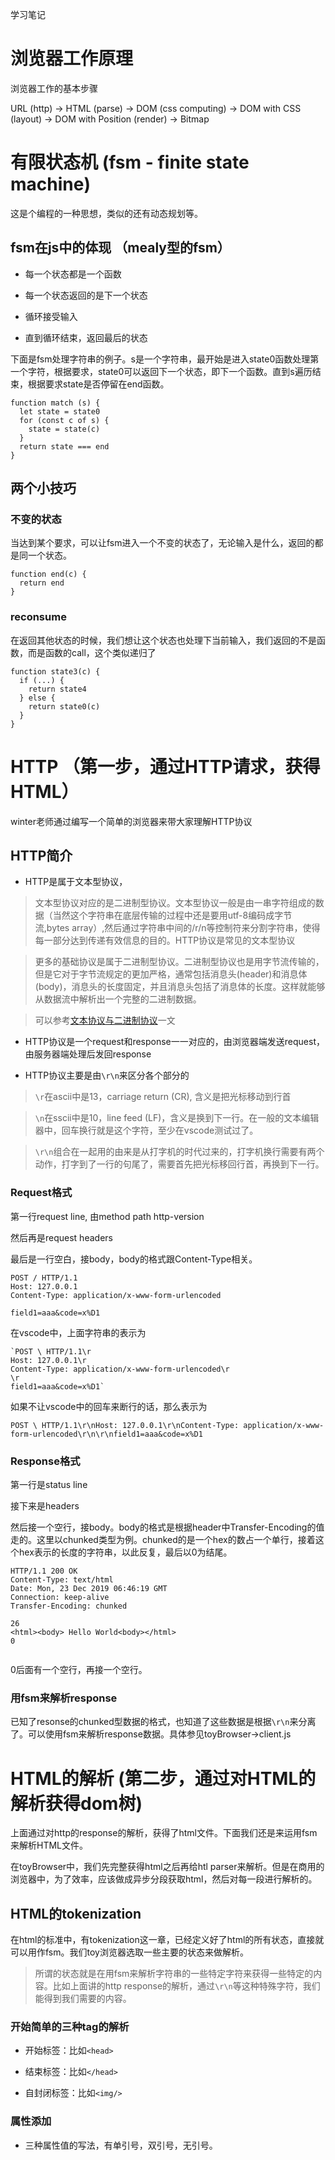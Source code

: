学习笔记

# 浏览器工作原理

浏览器工作的基本步骤

URL (http) -> HTML (parse) -> DOM (css computing) -> DOM with CSS (layout) -> DOM with Position (render) -> Bitmap

# 有限状态机 (fsm - finite state machine)

这是个编程的一种思想，类似的还有动态规划等。

## fsm在js中的体现 （mealy型的fsm）

- 每一个状态都是一个函数

- 每一个状态返回的是下一个状态

- 循环接受输入

- 直到循环结束，返回最后的状态

下面是fsm处理字符串的例子。s是一个字符串，最开始是进入state0函数处理第一个字符，根据要求，state0可以返回下一个状态，即下一个函数。直到s遍历结束，根据要求state是否停留在end函数。

```
function match (s) {
  let state = state0
  for (const c of s) {
    state = state(c)
  }
  return state === end
}
```

## 两个小技巧

### 不变的状态

当达到某个要求，可以让fsm进入一个不变的状态了，无论输入是什么，返回的都是同一个状态。

```
function end(c) {
  return end
}
```

### reconsume

在返回其他状态的时候，我们想让这个状态也处理下当前输入，我们返回的不是函数，而是函数的call，这个类似递归了

```
function state3(c) {
  if (...) {
    return state4
  } else {
    return state0(c)
  }
}
```

# HTTP （第一步，通过HTTP请求，获得HTML）

winter老师通过编写一个简单的浏览器来带大家理解HTTP协议

## HTTP简介

- HTTP是属于文本型协议，

> 文本型协议对应的是二进制型协议。文本型协议一般是由一串字符组成的数据（当然这个字符串在底层传输的过程中还是要用utf-8编码成字节流,bytes array）,然后通过字符串中间的/r/n等控制符来分割字符串，使得每一部分达到传递有效信息的目的。HTTP协议是常见的文本型协议

> 更多的基础协议是属于二进制型协议。二进制型协议也是用字节流传输的，但是它对于字节流规定的更加严格，通常包括消息头(header)和消息体(body)，消息头的长度固定，并且消息头包括了消息体的长度。这样就能够从数据流中解析出一个完整的二进制数据。

> 可以参考[文本协议与二进制协议](https://blog.csdn.net/u013474436/article/details/70217591)一文

- HTTP协议是一个request和response一一对应的，由浏览器端发送request，由服务器端处理后发回response

- HTTP协议主要是由`\r\n`来区分各个部分的

> `\r`在ascii中是13，carriage return (CR), 含义是把光标移动到行首

> `\n`在sscii中是10，line feed (LF)，含义是换到下一行。在一般的文本编辑器中，回车换行就是这个字符，至少在vscode测试过了。

> `\r\n`组合在一起用的由来是从打字机的时代过来的，打字机换行需要有两个动作，打字到了一行的句尾了，需要首先把光标移回行首，再换到下一行。

### Request格式

第一行request line, 由method path http-version

然后再是request headers

最后是一行空白，接body，body的格式跟Content-Type相关。
```
POST / HTTP/1.1
Host: 127.0.0.1
Content-Type: application/x-www-form-urlencoded

field1=aaa&code=x%D1
```

在vscode中，上面字符串的表示为

```
`POST \ HTTP/1.1\r
Host: 127.0.0.1\r
Content-Type: application/x-www-form-urlencoded\r
\r
field1=aaa&code=x%D1`
```

如果不让vscode中的回车来断行的话，那么表示为

``POST \ HTTP/1.1\r\nHost: 127.0.0.1\r\nContent-Type: application/x-www-form-urlencoded\r\n\r\nfield1=aaa&code=x%D1``

### Response格式

第一行是status line

接下来是headers

然后接一个空行，接body。body的格式是根据header中Transfer-Encoding的值走的。这里以chunked类型为例。chunked的是一个hex的数占一个单行，接着这个hex表示的长度的字符串，以此反复，最后以0为结尾。

```
HTTP/1.1 200 OK
Content-Type: text/html
Date: Mon, 23 Dec 2019 06:46:19 GMT
Connection: keep-alive
Transfer-Encoding: chunked

26
<html><body> Hello World<body></html>
0


```

0后面有一个空行，再接一个空行。

### 用fsm来解析response

已知了resonse的chunked型数据的格式，也知道了这些数据是根据`\r\n`来分离了。可以使用fsm来解析response数据。具体参见toyBrowser->client.js

# HTML的解析 (第二步，通过对HTML的解析获得dom树)

上面通过对http的response的解析，获得了html文件。下面我们还是来运用fsm来解析HTML文件。

在toyBrowser中，我们先完整获得html之后再给htl parser来解析。但是在商用的浏览器中，为了效率，应该做成异步分段获取html，然后对每一段进行解析的。

## HTML的tokenization

在html的标准中，有tokenization这一章，已经定义好了html的所有状态，直接就可以用作fsm。我们toy浏览器选取一些主要的状态来做解析。

> 所谓的状态就是在用fsm来解析字符串的一些特定字符来获得一些特定的内容。比如上面讲的http response的解析，通过`\r\n`等这种特殊字符，我们能得到我们需要的内容。

### 开始简单的三种tag的解析

- 开始标签：比如`<head>`

- 结束标签：比如`</head>`

- 自封闭标签：比如`<img/>`

### 属性添加

- 三种属性值的写法，有单引号，双引号，无引号。


